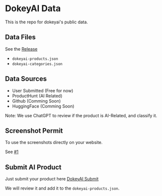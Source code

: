 # DokeyAI Data
This is the repo for dokeyai's public data.

## Data Files
See the [Release](https://github.com/DokeyAI/dokeyai-data/releases)

- `dokeyai-products.json`
- `dokeyai-categories.json`

## Data Sources
- User Submitted (Free for now)
- ProductHunt (AI Related)
- Github (Comming Soon)
- HuggingFace (Comming Soon)

Note: We use ChatGPT to review if the product is AI-Related, and classify it.

## Screenshot Permit

To use the screenshots directly on your website.

See [#1](https://github.com/DokeyAI/dokeyai-data/issues/1)

## Submit AI Product

Just submit your product here [DokeyAI Submit](https://dokeyai.com/submit)

We will review it and add it to the `dokeyai-products.json`.